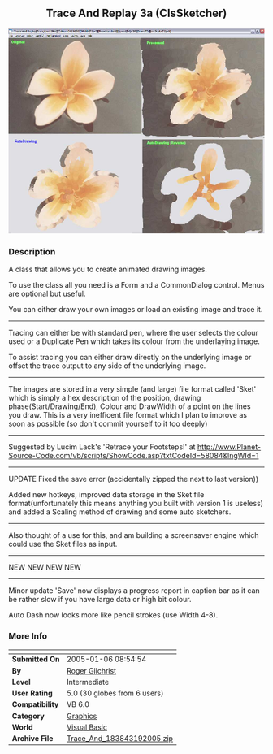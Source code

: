 ﻿<div align="center">

## Trace And Replay 3a \(ClsSketcher\)

<img src="PIC2005151820559601.jpg">
</div>

### Description

A class that allows you to create animated drawing images.

To use the class all you need is a Form and a CommonDialog control. Menus are optional but useful.

You can either draw your own images or load an existing image and trace it.

----

Tracing can either be with standard pen, where the user selects the colour used or a Duplicate Pen which takes its colour from the underlaying image.

To assist tracing you can either draw directly on the underlying image or offset the trace output to any side of the underlying image.

----

The images are stored in a very simple (and large) file format called 'Sket' which is simply a hex description of the position, drawing phase(Start/Drawing/End), Colour and DrawWidth of a point on the lines you draw. This is a very inefficent file format which I plan to improve as soon as possible (so don't commit yourself to it too deeply)

----

Suggested by Lucim Lack's 'Retrace your Footsteps!' at http://www.Planet-Source-Code.com/vb/scripts/ShowCode.asp?txtCodeId=58084&lngWId=1

----

UPDATE Fixed the save error (accidentally zipped the next to last version))

Added new hotkeys, improved data storage in the Sket file format(unfortunately this means anything you built with version 1 is useless) and added a Scaling method of drawing and some auto sketchers.

----

Also thought of a use for this, and am building a screensaver engine which could use the Sket files as input.

----

NEW NEW NEW NEW 

----

Minor update 'Save' now displays a progress report in caption bar as it can be rather slow if you have large data or high bit colour.

Auto Dash now looks more like pencil strokes (use Width 4-8).
 
### More Info
 


<span>             |<span>
---                |---
**Submitted On**   |2005-01-06 08:54:54
**By**             |[Roger Gilchrist](https://github.com/Planet-Source-Code/PSCIndex/blob/master/ByAuthor/roger-gilchrist.md)
**Level**          |Intermediate
**User Rating**    |5.0 (30 globes from 6 users)
**Compatibility**  |VB 6\.0
**Category**       |[Graphics](https://github.com/Planet-Source-Code/PSCIndex/blob/master/ByCategory/graphics__1-46.md)
**World**          |[Visual Basic](https://github.com/Planet-Source-Code/PSCIndex/blob/master/ByWorld/visual-basic.md)
**Archive File**   |[Trace\_And\_183843192005\.zip](https://github.com/Planet-Source-Code/roger-gilchrist-trace-and-replay-3a-clssketcher__1-58119/archive/master.zip)








